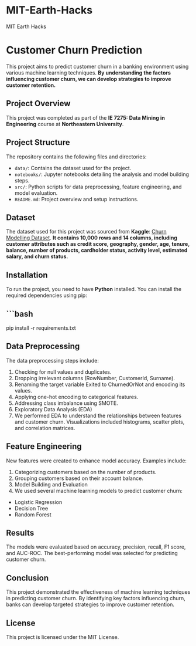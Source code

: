 # MIT-Earth-Hacks
MIT Earth Hacks
# Customer Churn Prediction

This project aims to predict customer churn in a banking environment using various machine learning techniques. **By understanding the factors influencing customer churn, we can develop strategies to improve customer retention.**

## **Project Overview**

This project was completed as part of the **IE 7275: Data Mining in Engineering** course at **Northeastern University**.

## **Project Structure**

The repository contains the following files and directories:

- `data/`: Contains the dataset used for the project.
- `notebooks/`: Jupyter notebooks detailing the analysis and model building steps.
- `src/`: Python scripts for data preprocessing, feature engineering, and model evaluation.
- `README.md`: Project overview and setup instructions.

## **Dataset**

The dataset used for this project was sourced from **Kaggle**: [Churn Modelling Dataset](https://www.kaggle.com/datasets/shrutimechlearn/churn-modelling/data). **It contains 10,000 rows and 14 columns, including customer attributes such as credit score, geography, gender, age, tenure, balance, number of products, cardholder status, activity level, estimated salary, and churn status.**

## **Installation**

To run the project, you need to have **Python** installed. You can install the required dependencies using pip:

## ```bash
pip install -r requirements.txt

##  Data Preprocessing

The data preprocessing steps include:

1. Checking for null values and duplicates.
2. Dropping irrelevant columns (RowNumber, CustomerId, Surname).
3. Renaming the target variable Exited to ChurnedOrNot and encoding its values.
4. Applying one-hot encoding to categorical features.
5. Addressing class imbalance using SMOTE.
6. Exploratory Data Analysis (EDA)
7. We performed EDA to understand the relationships between features and customer churn. Visualizations included histograms, scatter plots, and correlation matrices.

## Feature Engineering
New features were created to enhance model accuracy. Examples include:

1. Categorizing customers based on the number of products.
2. Grouping customers based on their account balance.
3. Model Building and Evaluation
4. We used several machine learning models to predict customer churn:

- Logistic Regression
- Decision Tree 
- Random Forest

## Results
The models were evaluated based on accuracy, precision, recall, F1 score, and AUC-ROC. The best-performing model was selected for predicting customer churn.

## Conclusion
This project demonstrated the effectiveness of machine learning techniques in predicting customer churn. By identifying key factors influencing churn, banks can develop targeted strategies to improve customer retention.

## License
This project is licensed under the MIT License.
